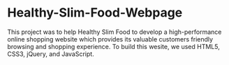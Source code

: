 # Healthy-Slim-Food-Webpage

This project was to help Healthy Slim Food to develop a high-performance online shopping website which provides its valuable customers friendly browsing and shopping experience. To build this wesite, we used HTML5, CSS3, jQuery, and JavaScript. 
